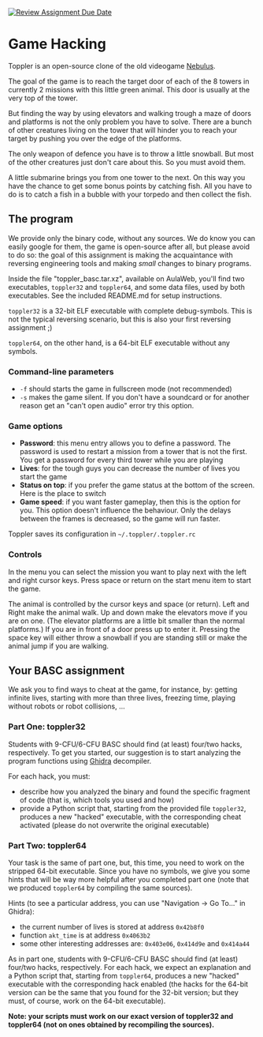 [![Review Assignment Due Date](https://classroom.github.com/assets/deadline-readme-button-22041afd0340ce965d47ae6ef1cefeee28c7c493a6346c4f15d667ab976d596c.svg)](https://classroom.github.com/a/-1ACAqBK)
# Game Hacking
Toppler is an open-source clone of the old videogame [Nebulus](https://en.wikipedia.org/wiki/Nebulus_(video_game)).

The goal of the game is to reach the target door of each of the 8 towers in currently 2 missions with this little green animal. This door is usually at the very top of the tower.

But finding the way by using elevators and walking trough a maze of doors and platforms is not the only problem you have to solve. There are a bunch of other creatures living on the tower that will hinder you to reach your target by pushing you over the edge of the platforms.

The only weapon of defence you have is to throw a little snowball. But most of the other creatures just don't care about this. So you must avoid them.

A little submarine brings you from one tower to the next. On this way you have the chance to get some bonus points by catching fish. All you have to do is to catch a fish in a bubble with your torpedo and then collect the fish.

## The program

We provide only the binary code, without any sources. We do know you can easily google for them, the game is open-source after all, but please avoid to do so: the goal of this assignment is making the acquaintance with reversing engineering tools and making *small* changes to binary programs.

Inside the file "toppler_basc.tar.xz", available on AulaWeb, you'll find two executables, `toppler32` and `toppler64`, and some data files, used by both executables. See the included README.md for setup instructions.

`toppler32` is a 32-bit ELF executable with complete debug-symbols.
This is not the typical reversing scenario, but this is also your first reversing assignment ;)

`toppler64`, on the other hand, is a 64-bit ELF executable without any symbols.

### Command-line parameters
- `-f` should starts the game in fullscreen mode (not recommended)
- `-s` makes the game silent. If you don't have a soundcard or for another reason get an "can't open audio" error try this option.

### Game options
- **Password**: this menu entry allows you to define a password. The password is used to restart a mission from a tower that is not the first. You get a password for every third tower while you are playing
- **Lives**: for the tough guys you can decrease the number of lives you start the game
- **Status on top**: if you prefer the game status at the bottom of the screen. Here is the place to switch
- **Game speed**: if you want faster gameplay, then this is the option for you. This option doesn't influence the behaviour. Only the delays between the frames is decreased, so the game will run faster.

Toppler saves its configuration in `~/.toppler/.toppler.rc`

### Controls
In the menu you can select the mission you want to play next with the left and right cursor keys.  Press space or return on the start menu item to start the game.

The animal is controlled by the cursor keys and space (or return). Left and Right make the animal walk. Up and down make the elevators move if you are on one. (The elevator platforms are a little bit smaller than the normal platforms.)  If you are in front of a door press up to enter it.  Pressing the space key will either throw a snowball if you are standing still or make the animal jump if you are walking.

## Your BASC assignment

We ask you to find ways to cheat at the game, for instance, by: getting infinite lives, starting with more than three lives, freezing time, playing without robots or robot collisions, ...

### Part One: toppler32

Students with 9-CFU/6-CFU BASC should find (at least) four/two hacks, respectively. To get you started, our suggestion is to start analyzing the program functions using [Ghidra](https://ghidra-sre.org/) decompiler.

For each hack, you must:
- describe how you analyzed the binary and found the specific fragment of code (that is, which tools you used and how)
- provide a Python script that, starting from the provided file `toppler32`, produces a new "hacked" executable, with the corresponding cheat activated (please do not overwrite the original executable)

### Part Two: toppler64

Your task is the same of part one, but, this time, you need to work on the stripped 64-bit executable. Since you have no symbols, we give you some hints that will be way more helpful after you completed part one (note that we produced `toppler64` by compiling the same sources).

Hints (to see a particular address, you can use "Navigation -> Go To..." in Ghidra):
- the current number of lives is stored at address `0x42b8f0`
- function `akt_time` is at address `0x4063b2`
- some other interesting addresses are: `0x403e06`, `0x414d9e` and `0x414a44`

As in part one, students with 9-CFU/6-CFU BASC should find (at least) four/two hacks, respectively. For each hack, we expect an explanation and a Python script that, starting from `toppler64`, produces a new "hacked" executable with the corresponding hack enabled (the hacks for the 64-bit version can be the same that you found for the 32-bit version; but they must, of course, work on the 64-bit executable).

**Note: your scripts must work on our exact version of toppler32 and toppler64 (not on ones obtained by recompiling the sources).**
